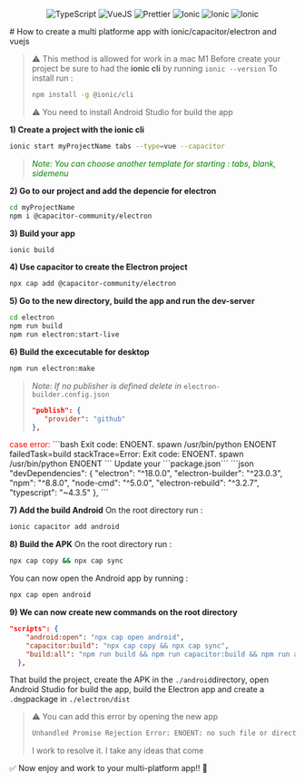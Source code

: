 <p align="center">
<img src="https://img.shields.io/badge/Language-TypeScript-3178c6.svg?style=flat-square" alt="TypeScript" />
<img src="https://img.shields.io/badge/Framework-VueJs-e023e.svg?style=flat-square" alt="VueJS" />
<img src="https://img.shields.io/badge/Code_style-prettier-ff69b4.svg?style=flat-square" alt="Prettier" />
<img src="https://img.shields.io/badge/Ionic-3880ff.svg?style=flat-square" alt="Ionic" />
<img src="https://img.shields.io/badge/Capacitor-1E90FF.svg?style=flat-square" alt="Ionic" />
<img src="https://img.shields.io/badge/Electron-87CEFA.svg?style=flat-square" alt="Ionic" />
</p>
# How to create a multi platforme app with ionic/capacitor/electron and vuejs

> :warning: This method is allowed for work in a mac M1
> Before create your project be sure to had the **ionic cli** by running ``` ionic --version ```
> To install run : 
>```bash 
>npm install -g @ionic/cli
>```
>
> :warning: You need to install Android Studio for build the app

**1) Create a project with the ionic cli**
```bash
ionic start myProjectName tabs --type=vue --capacitor
```
> <g>*Note: You can choose another template for starting : tabs, blank, sidemenu*</g> 

**2) Go to our project and add the depencie for electron**
```bash
cd myProjectName
npm i @capacitor-community/electron
```
**3) Build your app**
```bash
ionic build
```
**4) Use capacitor to create the Electron project**
```bash
npx cap add @capacitor-community/electron
```
**5) Go to the new directory, build the app and run the dev-server**
```bash
cd electron
npm run build
npm run electron:start-live
```
**6) Build the excecutable for desktop**
```bash
npm run electron:make
```
> *Note: If no publisher is defined delete in* ``electron-builder.config.json``
>```json
>"publish": {
>    "provider": "github"
>},
>```
<r>
case error: 
</r>
```bash 
Exit code: ENOENT. spawn /usr/bin/python ENOENT  failedTask=build stackTrace=Error: Exit code: ENOENT. spawn /usr/bin/python ENOENT
```
Update your ```package.json```
```json
"devDependencies": {
    "electron": "^18.0.0",
    "electron-builder": "^23.0.3",
    "npm": "^8.8.0",
    "node-cmd": "^5.0.0",
    "electron-rebuild": "^3.2.7",
    "typescript": "~4.3.5"
  },
```

**7) Add the build Android**
On the root directory run :
```bash
ionic capacitor add android
```

**8) Build the APK**
On the root directory run :
```bash
npx cap copy && npx cap sync
```
You can now open the Android app by running :
```bash
npx cap open android
```

**9) We can now create new commands on the root directory**
```json
"scripts": {
    "android:open": "npx cap open android",
    "capacitor:build": "npx cap copy && npx cap sync",
    "build:all": "npm run build && npm run capacitor:build && npm run android:open && npm --prefix ./electron run build && npm --prefix ./electron run build"
  },
```
That build the project, create the APK in the ```./android```directory, open Android Studio for build the app, build the Electron app and create a ```.dmg```package in ```./electron/dist``` 

> :warning: You can add this error by opening the new app
> ```bash
> Unhandled Promise Rejection Error: ENOENT: no such file or directory, open '/Applications/test-project.app/Contents/> > Resources/app-update.yml'
>```
> I work to resolve it. I take any ideas that come

:white_check_mark: Now enjoy and work to your multi-platform app!! :rocket:

<style>
r { color: Red }
o { color: Orange }
g { color: Green }
d style:{diplay= "flex"; flex-direction="column"}
</style>